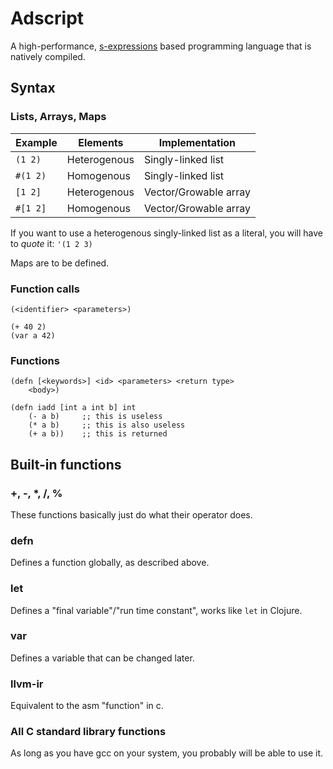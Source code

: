 # Adscript
A high-performance, [s-expressions](https://en.wikipedia.org/wiki/S-expression)
based programming language that is natively compiled.

## Syntax
### Lists, Arrays, Maps

| Example  | Elements     | Implementation        |
|----------|--------------|-----------------------|
| `(1 2)`  | Heterogenous | Singly-linked list    |
| `#(1 2)` | Homogenous   | Singly-linked list    |
| `[1 2]`  | Heterogenous | Vector/Growable array |
| `#[1 2]` | Homogenous   | Vector/Growable array |

If you want to use a heterogenous singly-linked list as a literal, you will have
to _quote_ it: `'(1 2 3)`

Maps are to be defined.

### Function calls
```adscript
(<identifier> <parameters>)
```

```adscript
(+ 40 2)
(var a 42)
```

### Functions
```adscript
(defn [<keywords>] <id> <parameters> <return type>
    <body>)
```

```adscript
(defn iadd [int a int b] int
    (- a b)     ;; this is useless
    (* a b)     ;; this is also useless
    (+ a b))    ;; this is returned
```

## Built-in functions

### +, -, *, /, %
These functions basically just do what their operator does.

### defn
Defines a function globally, as described above.

### let
Defines a "final variable"/"run time constant", works like `let` in Clojure.

### var
Defines a variable that can be changed later.

### llvm-ir
Equivalent to the asm "function" in c.

### All C standard library functions
As long as you have gcc on your system, you
probably will be able to use it.
<!--TODO: It should work as long as ld and libc are present.-->
